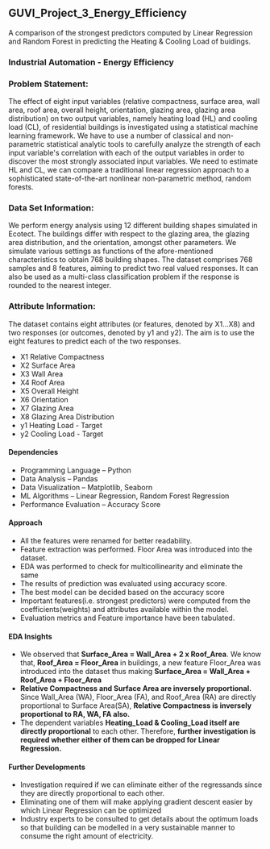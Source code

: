 ## GUVI_Project_3_Energy_Efficiency
A comparison of the strongest predictors computed by Linear Regression and Random Forest in predicting the Heating &amp; Cooling Load of buidings.

### Industrial Automation - Energy Efficiency
### Problem Statement:
The effect of eight input variables (relative compactness, surface area, wall area, roof area, overall height, orientation, glazing area, glazing area distribution) on two output variables, namely heating load (HL) and cooling load (CL), of residential buildings is investigated using a statistical machine learning framework. We have to use a number of classical and non-parametric statistical analytic tools to carefully analyze the strength of each input variable's correlation with each of the output variables in order to discover the most strongly associated input variables. We need to estimate HL and CL, we can compare a traditional linear regression approach to a sophisticated state-of-the-art nonlinear non-parametric method, random forests.

### Data Set Information:
We perform energy analysis using 12 different building shapes simulated in Ecotect. The buildings differ with respect to the glazing area, the glazing area distribution, and the orientation, amongst other parameters. We simulate various settings as functions of the afore-mentioned characteristics to obtain 768 building shapes. The dataset comprises 768 samples and 8 features, aiming to predict two real valued responses. It can also be used as a multi-class classification problem if the response is rounded to the nearest integer.

### Attribute Information:
The dataset contains eight attributes (or features, denoted by X1...X8) and two responses (or outcomes, denoted by y1 and y2). The aim is to use the eight features to predict each of the two responses.
* X1 Relative Compactness
* X2 Surface Area
* X3 Wall Area
* X4 Roof Area
* X5 Overall Height
* X6 Orientation
* X7 Glazing Area
* X8 Glazing Area Distribution
* y1 Heating Load - Target
* y2 Cooling Load - Target


#### Dependencies
* Programming Language – Python
* Data Analysis – Pandas
* Data Visualization – Matplotlib, Seaborn
* ML Algorithms – Linear Regression, Random Forest Regression
* Performance Evaluation – Accuracy Score

#### Approach
* All the features were renamed for better readability.
* Feature extraction was performed. Floor Area was introduced into the dataset.
* EDA was performed to check for multicollinearity and eliminate the same
* The results of prediction was evaluated using accuracy score.
* The best model can be decided based on the accuracy score
* Important  features(i.e. strongest predictors) were computed from the coefficients(weights) and attributes available within the model.
* Evaluation metrics and Feature importance have been tabulated.

#### EDA Insights
* We observed that **Surface_Area = Wall_Area + 2 x Roof_Area**. We know that, **Roof_Area = Floor_Area** in buildings, a new feature Floor_Area was introduced into the dataset thus making **Surface_Area = Wall_Area + Roof_Area + Floor_Area**
* **Relative Compactness and Surface Area are inversely proportional.** Since Wall_Area (WA), Floor_Area (FA), and Roof_Area (RA) are directly proportional to Surface Area(SA), **Relative Compactness is inversely proportional to RA, WA, FA also.**
* The dependent variables **Heating_Load & Cooling_Load itself are directly proportional** to each other. Therefore, **further investigation is required whether either of them can be dropped for Linear Regression.**

#### Further Developments
* Investigation required if we can eliminate either of the regressands since they are directly proportional to each other.
* Eliminating one of them will make applying gradient descent easier by which Linear Regression can be optimized
* Industry experts to be consulted to get details about the optimum loads so that building can be modelled in a very sustainable manner to consume the right amount of electricity.
